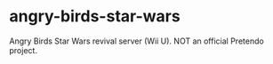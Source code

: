 # angry-birds-star-wars
Angry Birds Star Wars revival server (Wii U). NOT an official Pretendo project.
